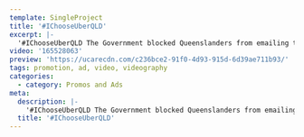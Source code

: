 ```yaml
---
template: SingleProject
title: '#IChooseUberQLD'
excerpt: |-
  '#IChooseUberQLD The Government blocked Queenslanders from emailing the Premier and State MP’s to show their support for ridesharing. The Edit Suite captured and created a video of 15,000 letters being delivered by horse and cart directly to Premier Palaszcuzuk’s office.'
video: '165528063'
preview: 'https://ucarecdn.com/c236bce2-91f0-4d93-915d-6d39ae711b93/'
tags: promotion, ad, video, videography
categories:
  - category: Promos and Ads
meta:
  description: |-
    '#IChooseUberQLD The Government blocked Queenslanders from emailing the Premier and State MP’s to show their support for ridesharing. The Edit Suite captured and created a video of 15,000 letters being delivered by horse and cart directly to Premier Palaszcuzuk’s office.'
  title: '#IChooseUberQLD'
---
```

